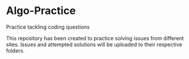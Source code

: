 # Algo-Practice
Practice tackling coding questions

This repository has been created to practice solving issues from different sites. Issues and attempted solutions will be uploaded to their respective folders.
